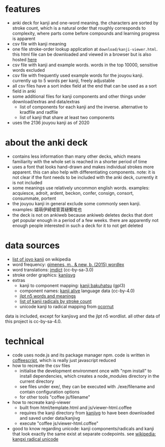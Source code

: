 # features
* anki deck for kanji and one-word meaning. the characters are sorted by stroke count, which is a natural order that roughly corresponds to complexity, where parts come before compounds and learning progress is apparent
* csv file with kanji meaning
* one file stroke-order lookup application at `download/kanji-viewer.html`. this html file can be downloaded and viewed in a browser but is also hosted [here](http://sph.mn/other/kanji-viewer.html)
* csv file with kanji and example words. words in the top 10000, sensitive words excluded
* csv file with frequently used example words for the jouyou kanji. currently up to 5 words per kanji, freely adjustable
* all csv files have a sort index field at the end that can be used as a sort field in anki
* some additional files for kanji components and other things under download/extras and data/extras
  * list of components for each kanji and the inverse. alternative to kradfile and radfile
  * list of kanji that share at least two components
* uses the 2136 jouyou kanji as of 2020

# about the anki deck
* contains less information than many other decks, which means familiarity with the whole set is reached in a shorter period of time
* uses a font that looks hand-drawn and makes individual strokes more apparent. this can also help with differentiating components. note: it is not clear if the font needs to be included with the anki deck, currently it is not included
* some meanings use relatively uncommon english words. examples: acquiesce, adroit, ardent, beckon, confer, consign, consort, consummate, portent
* the jouyou kanji in general exclude some commonly seen kanji. examples: 嬉萌伊綺嘘菅貰縺繋呟也
* the deck is not on ankiweb because ankiweb deletes decks that dont get popular enough in a period of a few weeks. there are apparently not enough people interested in such a deck for it to not get deleted

# data sources
* [list of joyo kanji](https://en.wikipedia.org/wiki/List_of_j%C5%8Dy%C5%8D_kanji) on wikipedia
* word frequency: [gimenes, m., & new, b. (2015) wordlex](http://www.lexique.org/?page_id=250)
* word translations: [jmdict](http://www.edrdg.org/jmdict/j_jmdict.html) (cc-by-sa-3.0)
* stroke order graphics: [kanjisvg](https://github.com/KanjiVG/kanjivg/releases)
* extras
  * kanji to component mapping: [kanji bakuhatsu](https://github.com/ScottOglesby/kanji-bakuhatsu) (gpl3)
  * component names: [kanji alive](https://github.com/kanjialive/kanji-data-media) language data (cc-by-4.0)
  * [jlpt n5 words and meanings](http://www.passjapanesetest.com/jlpt-n5-vocabulary-list/)
  * [list of kanji radicals by stroke count](https://en.wikipedia.org/wiki/List_of_kanji_radicals_by_stroke_count)
  * unicode kanji to radical mapping from [ocornut](https://gist.github.com/ocornut/18844be7446b63d936e4fab8fb5e6e01)

data is included, except for kanjisvg and the jlpt n5 wordlist. all other data of this project is cc-by-sa-4.0.

# technical
* code uses node.js and its package manager npm. code is written in [coffeescript](http://coffeescript.org), which is really just javascript reduced
* how to recreate the csv files
  * initialise the development environment once with "npm install" to install dependencies, which creates a node_modules directory in the current directory
  * see files under exe/, they can be executed with ./exe/filename and contain configuration options
  * for other tools "coffee js/filename"
* how to recreate kanji-viewer
  * built from html/template.html and js/viewer-html.coffee
  * requires the kanji directory from [kanjivg](https://github.com/KanjiVG/kanjivg) to have been downloaded and saved under data/kanjivg
  * execute "coffee js/viewer-html.coffee"
* good to know regarding unicode: kanji components/radicals and kanji that look exactly the same exist at separate codepoints. see [wikipedia: kangxi radical unicode](https://en.wikipedia.org/wiki/Kangxi_radical#Unicode)
